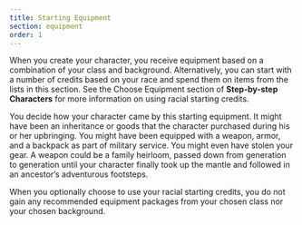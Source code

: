 ```yaml
---
title: Starting Equipment
section: equipment
order: 1
---
```

When you create your character, you receive equipment based on a combination of your class and background. Alternatively,
you can start with a number of credits based on your race and spend them on items from the lists in this section. See
the <nuxt-link to="/phb/rules/character-creation#choose-equipment">Choose Equipment</nuxt-link> section of __Step-by-step Characters__
for more information on using racial starting credits.

You decide how your character came by this starting equipment. It might have been an inheritance or goods that the
character purchased during his or her upbringing. You might have been equipped with a weapon, armor, and a backpack as
part of military service. You might even have stolen your gear. A weapon could be a family heirloom, passed down from
generation to generation until your character finally took up the mantle and followed in an ancestor’s adventurous footsteps.

When you optionally choose to use your racial starting credits, you do not gain any recommended equipment packages
from your chosen class nor your chosen background.

<source-reference pages="43" source="basic"></source-reference>
